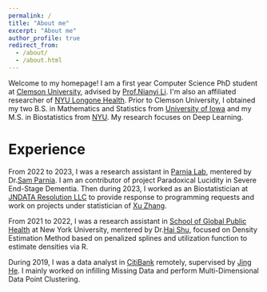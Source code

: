 ```yaml
---
permalink: /
title: "About me"
excerpt: "About me"
author_profile: true
redirect_from: 
  - /about/
  - /about.html
---
```


Welcome to my homepage! I am a first year Computer Science PhD student at [Clemson University](https://www.clemson.edu/index.html), advised by [Prof.Nianyi Li](https://nianyil.people.clemson.edu/). I'm also an affiliated researcher of [NYU Longone Health](https://nyulangone.org/). Prior to Clemson University, I obtained my two B.S. in Mathematics and Statistics from [University of Iowa](https://uiowa.edu/) and my M.S. in Biostatistics from [NYU](https://www.nyu.edu/). My research focuses on Deep Learning.

Experience
======
From 2022 to 2023, I was a research assistant in [Parnia Lab](https://med.nyu.edu/research/parnia-lab/), mentered by Dr.[Sam Parnia](https://nyulangone.org/doctors/1467610337/sam-parnia). I am an contributor of project Paradoxical Lucidity in Severe End-Stage Dementia. Then during 2023, I worked as an Biostatistician at [JNDATA Resolution LLC](https://jndataresolution.com/) to provide response to programming requests and work on projects under statistician of [Xu Zhang](https://www.linkedin.com/in/jack-zhang-bb707b235).

From 2021 to 2022, I was a research assistant in [School of Global Public Health](https://publichealth.nyu.edu/) at New York University, mentered by Dr.[Hai Shu](https://publichealth.nyu.edu/faculty/hai-shu), focused on Density Estimation Method based on penalized splines and utilization function to estimate densities via R.

During 2019, I was a data analyst in [CitiBank](https://www.citi.com/) remotely, supervised by [Jing He](https://cn.linkedin.com/in/%E9%9D%99-%E8%B4%BA-b44512116?trk=people-guest_people_search-card). I mainly worked on infilling Missing Data and perform Multi-Dimensional Data Point Clustering.
